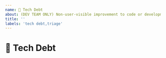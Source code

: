 ```yaml
---
name: 🧹 Tech Debt
about: (DEV TEAM ONLY) Non-user-visible improvement to code or development process
title: ''
labels: 'tech debt,triage'
---
```


# 🧹 Tech Debt
